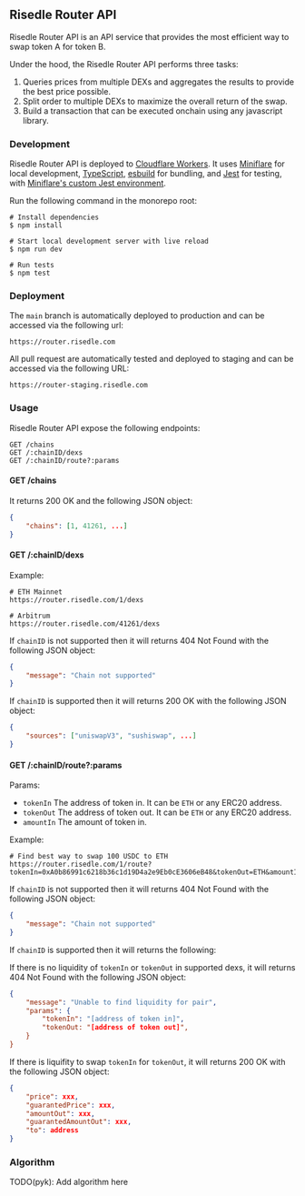 ## Risedle Router API

Risedle Router API is an API service that provides the most efficient way to
swap token A for token B.

Under the hood, the Risedle Router API performs three tasks:

1. Queries prices from multiple DEXs and aggregates the results to provide the
   best price possible.
2. Split order to multiple DEXs to maximize the overall return of the swap.
3. Build a transaction that can be executed onchain using any javascript
   library.

### Development

Risedle Router API is deployed to
[Cloudflare Workers](https://workers.cloudflare.com/). It uses
[Miniflare](https://github.com/cloudflare/miniflare) for local development,
[TypeScript](https://www.typescriptlang.org/),
[esbuild](https://github.com/evanw/esbuild) for bundling, and
[Jest](https://jestjs.io/) for testing, with
[Miniflare's custom Jest environment](https://miniflare.dev/testing/jest).

Run the following command in the monorepo root:

```shell
# Install dependencies
$ npm install

# Start local development server with live reload
$ npm run dev

# Run tests
$ npm test
```

### Deployment

The `main` branch is automatically deployed to production and can be accessed
via the following url:

```
https://router.risedle.com
```

All pull request are automatically tested and deployed to staging and can be
accessed via the following URL:

```
https://router-staging.risedle.com
```

### Usage

Risedle Router API expose the following endpoints:

```
GET /chains
GET /:chainID/dexs
GET /:chainID/route?:params
```

#### GET /chains

It returns 200 OK and the following JSON object:

```json
{
    "chains": [1, 41261, ...]
}
```

#### GET /:chainID/dexs

Example:

```
# ETH Mainnet
https://router.risedle.com/1/dexs

# Arbitrum
https://router.risedle.com/41261/dexs
```

If `chainID` is not supported then it will returns 404 Not Found with the
following JSON object:

```json
{
    "message": "Chain not supported"
}
```

If `chainID` is supported then it will returns 200 OK with the following JSON
object:

```json
{
    "sources": ["uniswapV3", "sushiswap", ...]
}
```

#### GET /:chainID/route?:params

Params:

-   `tokenIn` The address of token in. It can be `ETH` or any ERC20 address.
-   `tokenOut` The address of token out. It can be `ETH` or any ERC20 address.
-   `amountIn` The amount of token in.

Example:

```
# Find best way to swap 100 USDC to ETH
https://router.risedle.com/1/route?tokenIn=0xA0b86991c6218b36c1d19D4a2e9Eb0cE3606eB48&tokenOut=ETH&amountIn=100000000
```

If `chainID` is not supported then it will returns 404 Not Found with the
following JSON object:

```json
{
    "message": "Chain not supported"
}
```

If `chainID` is supported then it will returns the following:

If there is no liquidity of `tokenIn` or `tokenOut` in supported dexs, it will
returns 404 Not Found with the following JSON object:

```json
{
    "message": "Unable to find liquidity for pair",
    "params": {
        "tokenIn": "[address of token in]",
        "tokenOut: "[address of token out]",
    }
}
```

If there is liquifity to swap `tokenIn` for `tokenOut`, it will returns 200 OK
with the following JSON object:

```json
{
    "price": xxx,
    "guarantedPrice": xxx,
    "amountOut": xxx,
    "guarantedAmountOut": xxx,
    "to": address
}
```

### Algorithm

TODO(pyk): Add algorithm here
